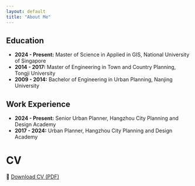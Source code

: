 ```yaml
---
layout: default
title: "About Me"
---
```




  
## Education
- **2024 - Present:** Master of Science in Applied in GIS, National University of Singapore
- **2014 - 2017:** Master of Engineering in Town and Country Planning, Tongji University 
- **2009 - 2014:** Bachelor of Engineering in Urban Planning, Nanjing University

## Work Experience
- **2024 - Present:** Senior Urban Planner, Hangzhou City Planning and Design Academy
- **2017 - 2024:** Urban Planner, Hangzhou City Planning and Design Academy

# CV
📄 [Download CV (PDF)](/assets/cv.pdf)
